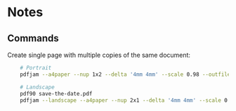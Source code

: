 # Notes

## Commands

Create single page with multiple copies of the same document:

```bash
    # Portrait
    pdfjam --a4paper --nup 1x2 --delta '4mm 4mm' --scale 0.98 --outfile save-the-date-pdfjam.pdf save-the-date.pdf save-the-date.pdf

    # Landscape
    pdf90 save-the-date.pdf
    pdfjam --landscape --a4paper --nup 2x1 --delta '4mm 4mm' --scale 0.98 --outfile save-the-date-pdfjam.pdf save-the-date-rotated90.pdf save-the-date-rotated90.pdf
```
